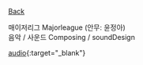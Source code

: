 [Back](../index.md)

매이저리그 Majorleague (안무: 윤정아)  
음악 / 사운드 Composing / soundDesign
  
[audio](https://drive.google.com/file/d/1uy8b6upYMSt8mQx4JJhCQsWv4YUCSPEj/view?usp=sharing){:target="_blank"}
